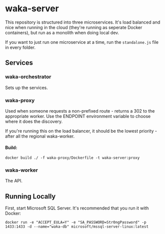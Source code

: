 # waka-server

This repository is structured into three microservices. It's load balanced and nice when running in the cloud (they're running as seperate Docker containers), but run as a monolith when doing local dev.

If you want to just run one microservice at a time, run the `standalone.js` file in every folder.

## Services

### waka-orchestrator

Sets up the services.

### waka-proxy

Used when someone requests a non-prefixed route - returns a 302 to the appropriate worker. Use the ENDPOINT environment variable to choose where it does the discovery.

If you're running this on the load balancer, it should be the lowest priority - after all the regional waka-worker.

#### Build:

```
docker build ./ -f waka-proxy/Dockerfile -t waka-server:proxy
```

### waka-worker

The API.

## Running Locally

First, start Microsoft SQL Server. It's recommended that you run it with Docker:

```
docker run -e "ACCEPT_EULA=Y" -e "SA_PASSWORD=Str0ngPassword" -p 1433:1433 -d --name="waka-db" microsoft/mssql-server-linux:latest
```
